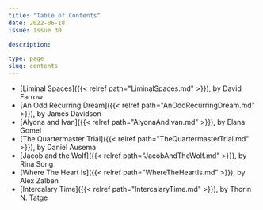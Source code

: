 ```yaml
---
title: "Table of Contents"
date: 2022-06-18
issue: Issue 30

description: 

type: page
slug: contents
---
```


- [Liminal Spaces]({{< relref path="LiminalSpaces.md" >}}), by David Farrow
- [An Odd Recurring Dream]({{< relref path="AnOddRecurringDream.md" >}}), by James Davidson
- [Alyona and Ivan]({{< relref path="AlyonaAndIvan.md" >}}), by Elana Gomel
- [The Quartermaster Trial]({{< relref path="TheQuartermasterTrial.md" >}}), by Daniel Ausema
- [Jacob and the Wolf]({{< relref path="JacobAndTheWolf.md" >}}), by Rina Song
- [Where The Heart Is]({{< relref path="WhereTheHeartIs.md" >}}), by Alex Zalben
- [Intercalary Time]({{< relref path="IntercalaryTime.md" >}}), by Thorin N. Tatge

